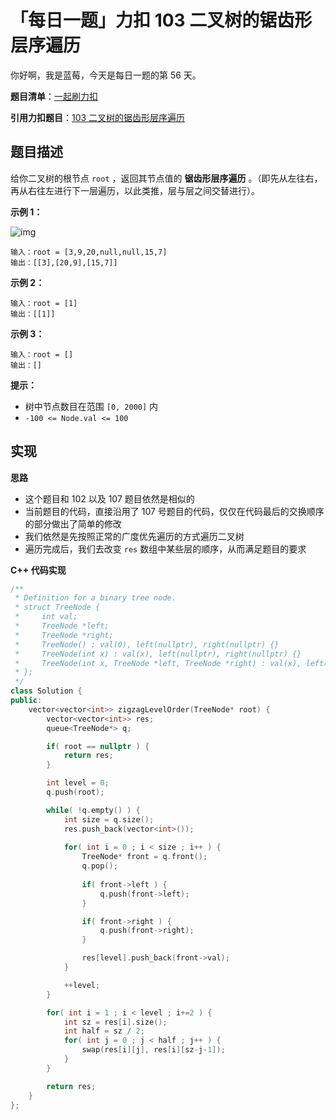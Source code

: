 # 「每日一题」力扣 103 二叉树的锯齿形层序遍历

你好啊，我是蓝莓，今天是每日一题的第 56 天。

**题目清单**：[一起刷力扣](https://blueberry-universe.cn/lc/index.html)

**引用力扣题目**：[103 二叉树的锯齿形层序遍历](https://leetcode.cn/problems/binary-tree-zigzag-level-order-traversal/description/)





## 题目描述

给你二叉树的根节点 `root` ，返回其节点值的 **锯齿形层序遍历** 。（即先从左往右，再从右往左进行下一层遍历，以此类推，层与层之间交替进行）。

 

**示例 1：**

![img](https://assets.leetcode.com/uploads/2021/02/19/tree1.jpg)

```
输入：root = [3,9,20,null,null,15,7]
输出：[[3],[20,9],[15,7]]
```

**示例 2：**

```
输入：root = [1]
输出：[[1]]
```

**示例 3：**

```
输入：root = []
输出：[]
```

 

**提示：**

- 树中节点数目在范围 `[0, 2000]` 内
- `-100 <= Node.val <= 100`





## 实现

**思路**

- 这个题目和 102 以及 107 题目依然是相似的
- 当前题目的代码，直接沿用了 107 号题目的代码，仅仅在代码最后的交换顺序的部分做出了简单的修改
- 我们依然是先按照正常的广度优先遍历的方式遍历二叉树
- 遍历完成后，我们去改变 `res` 数组中某些层的顺序，从而满足题目的要求





**C++ 代码实现**

```c++
/**
 * Definition for a binary tree node.
 * struct TreeNode {
 *     int val;
 *     TreeNode *left;
 *     TreeNode *right;
 *     TreeNode() : val(0), left(nullptr), right(nullptr) {}
 *     TreeNode(int x) : val(x), left(nullptr), right(nullptr) {}
 *     TreeNode(int x, TreeNode *left, TreeNode *right) : val(x), left(left), right(right) {}
 * };
 */
class Solution {
public:
    vector<vector<int>> zigzagLevelOrder(TreeNode* root) {
        vector<vector<int>> res;
        queue<TreeNode*> q;

        if( root == nullptr ) {
            return res;
        }

        int level = 0;
        q.push(root);

        while( !q.empty() ) {
            int size = q.size();
            res.push_back(vector<int>());
            
            for( int i = 0 ; i < size ; i++ ) {
                TreeNode* front = q.front();
                q.pop();
                
                if( front->left ) {
                    q.push(front->left);
                }

                if( front->right ) {
                    q.push(front->right);
                }

                res[level].push_back(front->val);
            }

            ++level;
        }

        for( int i = 1 ; i < level ; i+=2 ) {
            int sz = res[i].size();
            int half = sz / 2;
            for( int j = 0 ; j < half ; j++ ) {
                swap(res[i][j], res[i][sz-j-1]);
            }
        }

        return res;
    }
};
```

